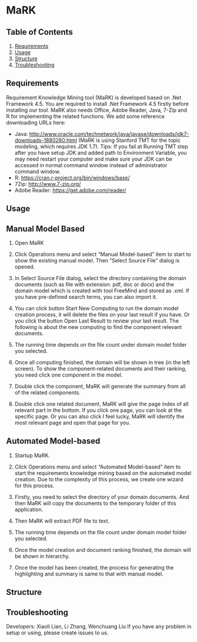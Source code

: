 # MaRK

Table of Contents
-----------------
1. [Requirements](#requirements)
1. [Usage](#usage)
1. [Structure](#structure)
1. [Troubleshooting](#troubleshooting)

Requirements
------------
Requirement Knowledge Mining tool (MaRK) is developed based on .Net Framework 4.5. You are required to install .Net Framework 4.5 firstly before installing our tool.
MaRK also needs Office, Adobe Reader, Java, 7-Zip and R for implementing the related functions. We add some reference downloading URLs here:
* Java: http://www.oracle.com/technetwork/java/javase/downloads/jdk7-downloads-1880260.html (MaRK is using Stanford TMT for the topic modeling, which requires JDK 1.7). Tips:  If you fail at Running TMT step after you have setup JDK and added path to Environment Variable, you may need restart your computer and make sure your JDK can be accessed in normal command window instead of administrator command window.
*	R: https://cran.r-project.org/bin/windows/base/
*	7Zip: http://www.7-zip.org/ 
*	Adobe Reader: https://get.adobe.com/reader/ 


Usage
------------------
## Manual Model Based
1. Open MaRK

1. Click Operations menu and select “Manual Model-based” item to start to show the existing manual model. Then “Select Source File” dialog is opened.


1. In Select Source File dialog, select the directory containing the domain documents (such as file with extension: pdf, doc or docx) and the domain model which is created with tool FreeMind and stored as .xml. If you have pre-defined search terms, you can also import it.

1. You can click button Start New Computing to run the domain model creation process, it will delete the files on your last result if you have. Or you click the button Open Last Result to review your last result. The following is about the new computing to find the component relevant documents. 

1. The running time depends on the file count under domain model folder you selected.
1. Once all computing finished, the domain will be shown in tree (in the left screen). To show the component-related documents and their ranking, you need click one component in the model. 

1. Double click the component, MaRK will generate the summary from all of the related components. 
1. Double click one related document, MaRK will give the page index of all relevant part in the bottom. If you click one page, you can look at the specific page. Or you can also click I feel lucky, MaRK will identify the most relevant page and open that page for you.

## Automated Model-based

1. Startup MaRK.
1. Click Operations menu and select “Automated Model-based” item to start the requirements knowledge mining based on the automated model creation. Due to the complexity of this process, we create one wizard for this process.

1. Firstly, you need to select the directory of your domain documents. And then MaRK will copy the documents to the temporary folder of this application.

1. Then MaRK will extract PDF file to text.

1. The running time depends on the file count under domain model folder you selected.
1. Once the model creation and document ranking finished, the domain will be shown in hierarchy.

1.	Once the model has been created, the process for generating the highlighting and summary is same to that with manual model.

Structure
---------

Troubleshooting
---------------
Developers: Xiaoli Lian, Li Zhang, Wenchuang Liu
If you have any problem in setup or using, please create issues to us.

